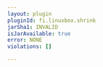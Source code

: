 ```yaml
---
layout: plugin
pluginId: fi.linuxbox.shrink
jarSha1: INVALID
isJarAvailable: true
error: NONE
violations: []

---
```

